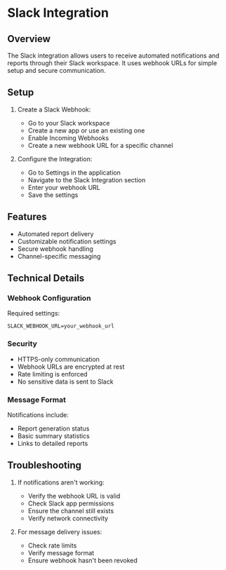 # Slack Integration

## Overview
The Slack integration allows users to receive automated notifications and reports through their Slack workspace. It uses webhook URLs for simple setup and secure communication.

## Setup

1. Create a Slack Webhook:
   - Go to your Slack workspace
   - Create a new app or use an existing one
   - Enable Incoming Webhooks
   - Create a new webhook URL for a specific channel

2. Configure the Integration:
   - Go to Settings in the application
   - Navigate to the Slack Integration section
   - Enter your webhook URL
   - Save the settings

## Features

- Automated report delivery
- Customizable notification settings
- Secure webhook handling
- Channel-specific messaging

## Technical Details

### Webhook Configuration
Required settings:
```
SLACK_WEBHOOK_URL=your_webhook_url
```

### Security
- HTTPS-only communication
- Webhook URLs are encrypted at rest
- Rate limiting is enforced
- No sensitive data is sent to Slack

### Message Format
Notifications include:
- Report generation status
- Basic summary statistics
- Links to detailed reports

## Troubleshooting

1. If notifications aren't working:
   - Verify the webhook URL is valid
   - Check Slack app permissions
   - Ensure the channel still exists
   - Verify network connectivity

2. For message delivery issues:
   - Check rate limits
   - Verify message format
   - Ensure webhook hasn't been revoked

